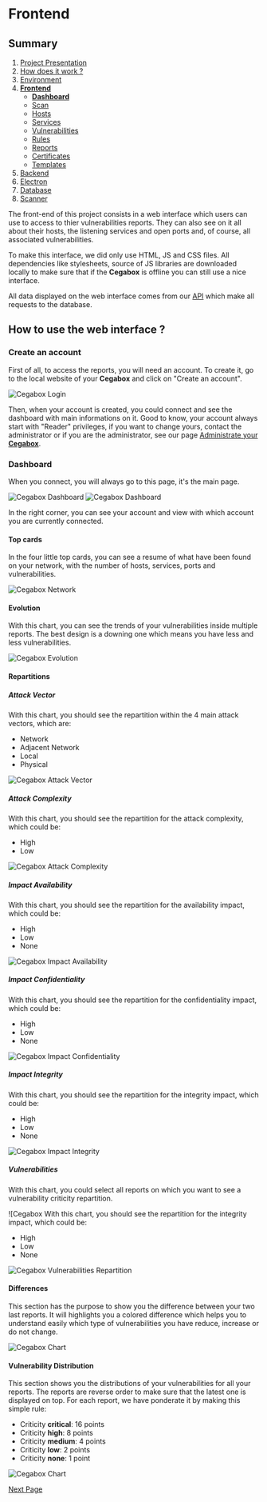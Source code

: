 # Frontend

## Summary

1. [Project Presentation](project.html)
2. [How does it work ?](working.html)
3. [Environment](env.html)
4. [**Frontend**](front.html)
   * [**Dashboard**](front.html)
   * [Scan](scan.html)
   * [Hosts](hosts.html)
   * [Services](services.html)
   * [Vulnerabilities](vulnerabilities.html)
   * [Rules](rules.html)
   * [Reports](reports.html)
   * [Certificates](certificates.html)
   * [Templates](template.html)
5. [Backend](back.html)
6. [Electron](electron.html)
7. [Database](database.html)
8. [Scanner](scanner.html)

The front-end of this project consists in a web interface which users can use to access to thier vulnerabilities reports. They can also see on it all about their hosts, the listening services and open ports and, of course, all associated vulnerabilities.

To make this interface, we did only use HTML, JS and CSS files. All dependencies like stylesheets, source of JS libraries are downloaded locally to make sure that if the **Cegabox** is offline you can still use a nice interface.

All data displayed on the web interface comes from our [API](back.html) which make all requests to the database.

## How to use the web interface ?

### Create an account

First of all, to access the reports, you will need an account. To create it, go to the local website of your **Cegabox** and click on "Create an account".

![Cegabox Login](https://cebago.github.io/Cegabox/img/cegabox-login.png)

Then, when your account is created, you could connect and see the dashboard with main informations on it. Good to know, your account always start with "Reader" privileges, if you want to change yours, contact the administrator or if you are the administrator, see our page [Administrate your **Cegabox**](admin.html).

### Dashboard

When you connect, you will always go to this page, it's the main page.

![Cegabox Dashboard](https://cebago.github.io/Cegabox/img/cegabox-dashboard-1.png)
![Cegabox Dashboard](https://cebago.github.io/Cegabox/img/cegabox-dashboard-2.png)

In the right corner, you can see your account and view with which account you are currently connected.

#### Top cards

In the four little top cards, you can see a resume of what have been found on your network, with the number of hosts, services, ports and vulnerabilities.

![Cegabox Network](https://cebago.github.io/Cegabox/img/cegabox-network.png)

#### Evolution

With this chart, you can see the trends of your vulnerabilities inside multiple reports. The best design is a downing one which means you have less and less vulnerabilities.

![Cegabox Evolution](https://cebago.github.io/Cegabox/img/cegabox-evolution.png)

#### Repartitions

##### Attack Vector

With this chart, you should see the repartition within the 4 main attack vectors, which are:

* Network
* Adjacent Network
* Local
* Physical

![Cegabox Attack Vector](https://cebago.github.io/Cegabox/img/cegabox-attack-vector.png)

##### Attack Complexity

With this chart, you should see the repartition for the attack complexity, which could be:

* High
* Low

![Cegabox Attack Complexity](https://cebago.github.io/Cegabox/img/cegabox-attack-complexity.png)

##### Impact Availability

With this chart, you should see the repartition for the availability impact, which could be:

* High
* Low
* None

![Cegabox Impact Availability](https://cebago.github.io/Cegabox/img/cegabox-impact-availability.png)

##### Impact Confidentiality

With this chart, you should see the repartition for the confidentiality impact, which could be:

* High
* Low
* None

![Cegabox Impact Confidentiality](https://cebago.github.io/Cegabox/img/cegabox-impact-confidentiality.png)

##### Impact Integrity

With this chart, you should see the repartition for the integrity impact, which could be:

* High
* Low
* None

![Cegabox Impact Integrity](https://cebago.github.io/Cegabox/img/cegabox-impact-integrity.png)

##### Vulnerabilities

With this chart, you could select all reports on which you want to see a vulnerability criticity repartition.

![Cegabox With this chart, you should see the repartition for the integrity impact, which could be:

* High
* Low
* None

![Cegabox Vulnerabilities Repartition](https://cebago.github.io/Cegabox/img/cegabox-vulnerabilities-repartition.png)

#### Differences

This section has the purpose to show you the difference between your two last reports. It will highlights you a colored difference which helps you to understand easily which type of vulnerabilities you have reduce, increase or do not change.

![Cegabox Chart](https://cebago.github.io/Cegabox/img/cegabox-differences.png)

#### Vulnerability Distribution

This section shows you the distributions of your vulnerabilities for all your reports. The reports are reverse order to make sure that the latest one is displayed on top. For each report, we have ponderate it by making this simple rule:

* Criticity **critical**: 16 points
* Criticity **high**: 8 points
* Criticity **medium**: 4 points
* Criticity **low**: 2 points
* Criticity **none**: 1 point

![Cegabox Chart](https://cebago.github.io/Cegabox/img/cegabox-distribution.png)

[Next Page](scan.html)
